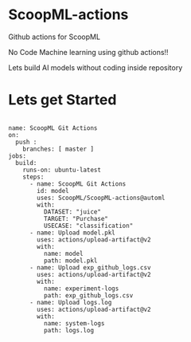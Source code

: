 # ScoopML-actions
Github actions for ScoopML 

No Code Machine learning using github actions!!

Lets build AI models without coding inside repository
# Lets get Started
```

name: ScoopML Git Actions
on: 
  push :
    branches: [ master ]  
jobs:
  build:
    runs-on: ubuntu-latest
    steps:
      - name: ScoopML Git Actions
        id: model
        uses: ScoopML/ScoopML-actions@automl
        with:
          DATASET: "juice"
          TARGET: "Purchase"
          USECASE: "classification"
      - name: Upload model.pkl
        uses: actions/upload-artifact@v2
        with: 
          name: model
          path: model.pkl
      - name: Upload exp_github_logs.csv
        uses: actions/upload-artifact@v2
        with: 
          name: experiment-logs
          path: exp_github_logs.csv
      - name: Upload logs.log
        uses: actions/upload-artifact@v2
        with: 
          name: system-logs
          path: logs.log
```
